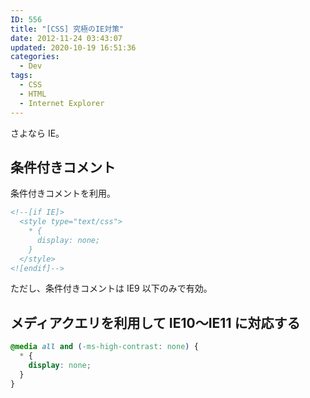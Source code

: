 ```yaml
---
ID: 556
title: "[CSS] 究極のIE対策"
date: 2012-11-24 03:43:07
updated: 2020-10-19 16:51:36
categories:
  - Dev
tags:
  - CSS
  - HTML
  - Internet Explorer
---
```


さよなら IE。

<!--more-->

## 条件付きコメント

条件付きコメントを利用。

```html
<!--[if IE]>
  <style type="text/css">
    * {
      display: none;
    }
  </style>
<![endif]-->
```

ただし、条件付きコメントは IE9 以下のみで有効。

## メディアクエリを利用して IE10〜IE11 に対応する

```css
@media all and (-ms-high-contrast: none) {
  * {
    display: none;
  }
}
```
